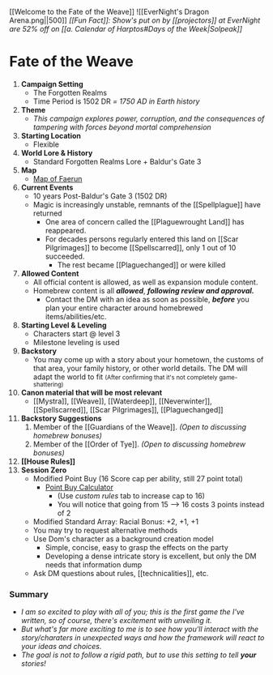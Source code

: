 [[Welcome to the Fate of the Weave]]
![[EverNight's Dragon Arena.png||500]]
*[[Fun Fact]]: Show's put on by [[projectors]] at EverNight are 52% off on [[a. Calendar of Harptos#Days of the Week|Solpeak]]*
# Fate of the Weave

1. **Campaign Setting**
	- The Forgotten Realms
	- Time Period is 1502 DR *= 1750 AD in Earth history*
3. **Theme**
	- *This campaign explores power, corruption, and the consequences of tampering with forces beyond mortal comprehension*
4. **Starting Location**
	- Flexible
5. **World Lore & History**
	- Standard Forgotten Realms Lore + Baldur's Gate 3 
6. **Map** 
	- [Map of Faerun](https://www.worldanvil.com/w/the-forgotten-realms-threedmensional/map/5b827051-c949-4d9c-8204-76bc85861fab)
7. **Current Events**
	- 10 years Post-Baldur's Gate 3 (1502 DR)
	- Magic is increasingly unstable, remnants of the [[Spellplague]] have returned
		- One area of concern called the [[Plaguewrought Land]] has reappeared. 
		- For decades persons regularly entered this land on [[Scar Pilgrimages]] to become [[Spellscarred]], only 1 out of 10 succeeded.
			- The rest became [[Plaguechanged]] or were killed
1. **Allowed Content**
	- All official content is allowed, as well as expansion module content. 
	- Homebrew content is all ***allowed***, ***following review and approval.*** 
		- Contact the DM with an idea as soon as possible, ***before*** you plan your entire character around homebrewed items/abilities/etc.
2. **Starting Level & Leveling**
	- Characters start @ level 3 
	- Milestone leveling is used
3. **Backstory** 
	- You may come up with a story about your hometown, the customs of that area, your family history, or other world details. The DM will adapt the world to fit <small>(After confirming that it's not completely game-shattering)<big>
4. **Canon material that will be most relevant** 
	- [[Mystra]], [[Weave]], [[Waterdeep]], [[Neverwinter]], [[Spellscarred]], [[Scar Pilgrimages]], [[Plaguechanged]]
5.  **Backstory Suggestions**
	1. Member of the [[Guardians of the Weave]]. *(Open to discussing homebrew bonuses)*
	2. Member of the [[Order of Tye]]. *(Open to discussing homebrew bonuses)*
6. **[[House Rules]]**
7.  **Session Zero**
	- Modified Point Buy (16 Score cap per ability, still 27 point total) 
		- [Point Buy Calculator](https://chicken-dinner.com/5e/5e-point-buy.html) 
			- (Use *custom rules* tab to increase cap to 16)
			- You will notice that going from 15 --> 16 costs 3 points instead of 2
	- Modified Standard Array: Racial Bonus: +2, +1, +1
	- You may try to request alternative methods
	- Use Dom's character as a background creation model
		- Simple, concise, easy to grasp the effects on the party
		- Developing a dense intricate story is excellent, but only the DM needs that information dump
	- Ask DM questions about rules, [[technicalities]], etc.

### Summary
- *I am so excited to play with all of you; this is the first game the I've written, so of course, there's excitement with unveiling it.*
- *But what's far more exciting to me is to see how you'll interact with the story/charaters in unexpected ways and how the framework will react to your ideas and choices.*
- *The goal is not to follow a rigid path, but to use this setting to tell **your** stories!*

